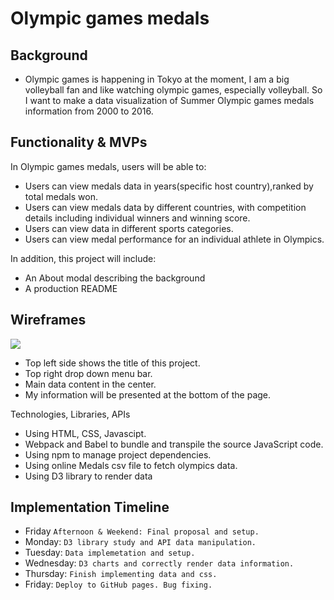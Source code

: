 # Olympic games medals

## Background
* Olympic games is happening in Tokyo at the moment, I am a big volleyball fan and like watching olympic games, especially volleyball. So I want to make a data visualization of Summer Olympic games medals information from 2000 to 2016.


## Functionality & MVPs

In Olympic games medals, users will be able to:

* Users can view medals data in years(specific host country),ranked by total medals won.
* Users can view medals data by different countries, with competition details including individual winners and winning score.
* Users can view data in different sports categories.
* Users can view medal performance for an individual athlete in Olympics.

In addition, this project will include:

* An About modal describing the background
* A production README


## Wireframes

<img src="https://app-leel-pro.s3.us-west-1.amazonaws.com/Homepage.png"/>

* Top left side shows the title of this project.
* Top right drop down menu bar.
* Main data content in the center.
* My information will be presented at the bottom of the page.

Technologies, Libraries, APIs
* Using HTML, CSS, Javascipt.
* Webpack and Babel to bundle and transpile the source JavaScript code.
* Using npm to manage project dependencies.
* Using online Medals csv file to fetch olympics data.
* Using D3 library to render data 

## Implementation Timeline
* Friday `Afternoon & Weekend: Final proposal and setup.`
* Monday: `D3 library study and API data manipulation.` 
* Tuesday: `Data implemetation and setup.`
* Wednesday: `D3 charts and correctly render data information.`
* Thursday: `Finish implementing data and css.`
* Friday: `Deploy to GitHub pages. Bug fixing.`



